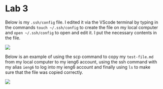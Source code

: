 # Lab 3

Below is my `.ssh/config` file. I edited it via the VScode terminal by typing in the commands `touch ~/.ssh/config` to create the file on my local computer and `open ~/.ssh/config` to open and edit it. I put the necessary contents in the file.

![](https://user-images.githubusercontent.com/97693001/153545052-530ae576-1a12-4f1d-b963-a74262f5d0d0.png)

Below is an example of using the scp command to copy my `test-file.md` from my local computer to my ieng6 account, using the ssh command with my alias `ieng6` to log into my ieng6 account and finally using `ls` to make sure that the file was copied correctly.

![](https://user-images.githubusercontent.com/97693001/153545564-cb1dccc5-867c-4d9a-9c31-2c17aeb13680.png)

